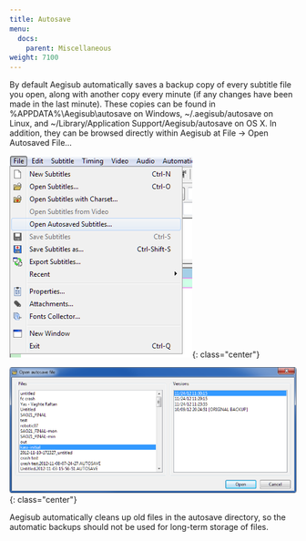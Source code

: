 ```yaml
---
title: Autosave
menu:
  docs:
    parent: Miscellaneous
weight: 7100
---
```


By default Aegisub automatically saves a backup copy of every subtitle file you
open, along with another copy every minute (if any changes have been made in
the last minute). These copies can be found in %APPDATA%\Aegisub\autosave on
Windows, ~/.aegisub/autosave on Linux, and ~/Library/Application
Support/Aegisub/autosave on OS X. In addition, they can be browsed directly
within Aegisub at File → Open Autosaved File...

![autosave-menu](/img/3.2/autosave-menu.png){: class="center"}

![autosave-dialog](/img/3.2/autosave-dialog.png){: class="center"}

Aegisub automatically cleans up old files in the autosave directory, so the
automatic backups should not be used for long-term storage of files.
